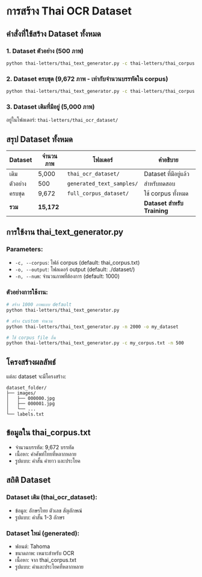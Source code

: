 # การสร้าง Thai OCR Dataset

## คำสั่งที่ใช้สร้าง Dataset ทั้งหมด

### 1. Dataset ตัวอย่าง (500 ภาพ)
```bash
python thai-letters/thai_text_generator.py -c thai-letters/thai_corpus.txt -n 500 -o thai-letters/generated_text_samples
```

### 2. Dataset ครบชุด (9,672 ภาพ - เท่ากับจำนวนบรรทัดใน corpus)
```bash
python thai-letters/thai_text_generator.py -c thai-letters/thai_corpus.txt -n 9672 -o thai-letters/full_corpus_dataset
```

### 3. Dataset เดิมที่มีอยู่ (5,000 ภาพ)
อยู่ในโฟลเดอร์: `thai-letters/thai_ocr_dataset/`

## สรุป Dataset ทั้งหมด

| Dataset | จำนวนภาพ | โฟลเดอร์ | คำอธิบาย |
|---------|----------|----------|----------|
| เดิม | 5,000 | `thai_ocr_dataset/` | Dataset ที่มีอยู่แล้ว |
| ตัวอย่าง | 500 | `generated_text_samples/` | สำหรับทดสอบ |
| ครบชุด | 9,672 | `full_corpus_dataset/` | ใช้ corpus ทั้งหมด |
| **รวม** | **15,172** | | **Dataset สำหรับ Training** |

## การใช้งาน thai_text_generator.py

### Parameters:
- `-c, --corpus`: ไฟล์ corpus (default: thai_corpus.txt)
- `-o, --output`: โฟลเดอร์ output (default: ./dataset/)
- `-n, --num`: จำนวนภาพที่ต้องการ (default: 1000)

### ตัวอย่างการใช้งาน:
```bash
# สร้าง 1000 ภาพแบบ default
python thai-letters/thai_text_generator.py

# สร้าง custom จำนวน
python thai-letters/thai_text_generator.py -n 2000 -o my_dataset

# ใช้ corpus file อื่น
python thai-letters/thai_text_generator.py -c my_corpus.txt -n 500
```

## โครงสร้างผลลัพธ์

แต่ละ dataset จะมีโครงสร้าง:
```
dataset_folder/
├── images/
│   ├── 000000.jpg
│   ├── 000001.jpg
│   └── ...
└── labels.txt
```

## ข้อมูลใน thai_corpus.txt
- จำนวนบรรทัด: 9,672 บรรทัด
- เนื้อหา: คำศัพท์ไทยที่หลากหลาย
- รูปแบบ: คำสั้น คำยาว และประโยค

## สถิติ Dataset

### Dataset เดิม (thai_ocr_dataset):
- ข้อมูล: อักษรไทย ตัวเลข สัญลักษณ์
- รูปแบบ: คำสั้น 1-3 อักษร

### Dataset ใหม่ (generated):
- ฟอนต์: Tahoma
- ขนาดภาพ: เหมาะสำหรับ OCR
- เนื้อหา: จาก thai_corpus.txt
- รูปแบบ: คำและประโยคที่หลากหลาย

